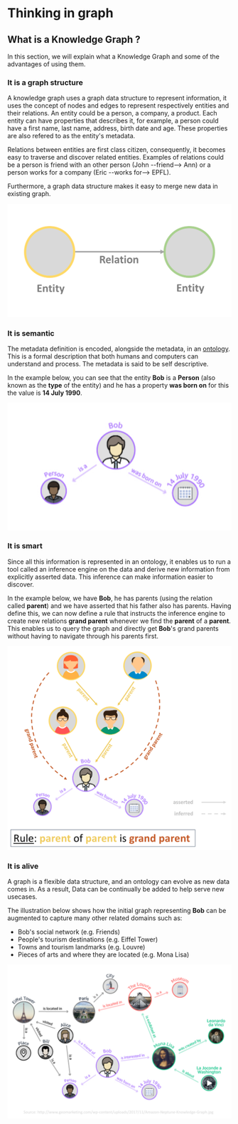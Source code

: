 # Thinking in graph

## What is a Knowledge Graph ?

In this section, we will explain what a Knowledge Graph and some of the advantages of using them.

### It is a graph structure

 A knowledge graph uses a graph data structure to represent information, it uses the concept of nodes and edges to
represent respectively entities and their relations. An entity could be a person, a company, a product. Each entity can
have properties that describes it, for example, a person could have a first name, last name, address, birth date  and
age. These properties are also refered to as the entity's metadata.

Relations between entities are first class citizen, consequently, it becomes easy to traverse and discover related
entities. Examples of relations could be a person is friend with an other person (John --friend--> Ann)  or a person works
for a company (Eric --works for--> EPFL).

 Furthermore, a graph data structure makes it easy to merge new data in existing graph.

 ![Graph Structure](./assets/kg-entity_relation.png)

### It is semantic

 The metadata definition is encoded, alongside the metadata, in an
[ontology][1]. This is a formal description that both humans
and computers can understand and process. The metadata is said to be self descriptive.

 In the example below, you can see that the entity **Bob** is a **Person** (also known as the **type** of the entity)
and he has a property **was born on** for this the value is **14 July 1990**.

 ![Graph Structure](./assets/kg-graph_structure.png)

 [1]: https://en.wikipedia.org/wiki/Ontology_(information_science)


### It is smart

 Since all this information is represented in an ontology, it enables us to run a tool called an inference engine on
the data and derive new information from explicitly asserted data. This inference can make information easier to
discover.

 In the example below, we have **Bob**, he has parents (using the relation called **parent**) and we have asserted that
his father also has parents. Having define this, we can now define a rule that instructs the inference engine to create
new relations **grand parent** whenever we find the **parent** of a **parent**. This enables us to query the graph
and directly get **Bob**'s grand parents without having to navigate through his parents first.

 ![Graph Structure](./assets/kg-smart.png)


### It is alive

 A graph is a flexible data structure, and an ontology can evolve as new data comes in. As a result, Data can be
continually be added to help serve new usecases.

 The illustration below shows how the initial graph representing **Bob** can be augmented to capture many other related
domains such as:

 - Bob's social network (e.g. Friends)
 - People's tourism destinations (e.g. Eiffel Tower)
 - Towns and tourism landmarks (e.g. Louvre)
 - Pieces of arts and where they are located (e.g. Mona Lisa)


 ![Graph Structure](./assets/kg-alive.png)
